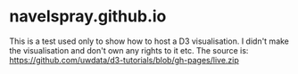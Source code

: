 # navelspray.github.io
This is a test used only to show how to host a D3 visualisation. I didn't make the visualisation and don't own any rights to it etc. 
The source is: https://github.com/uwdata/d3-tutorials/blob/gh-pages/live.zip
